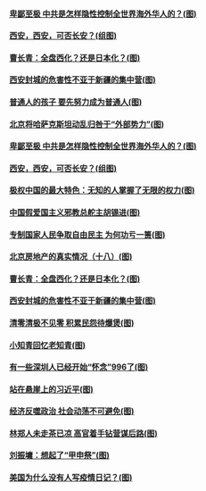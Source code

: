 #### [卑鄙至极 中共是怎样隐性控制全世界海外华人的？(图)](../pages/p4/994804.md?t=01120305) 
#### [西安，西安，可否长安？(组图)](../pages/p4/994712.md?t=01120305) 
#### [曹长青：全盘西化？还是日本化？(图)](../pages/p4/994780.md?t=01120305) 
#### [西安封城的危害性不亚于新疆的集中营(图)](../pages/p4/994718.md?t=01120305) 
#### [普通人的孩子 要先努力成为普通人(图)](../pages/p4/994808.md?t=01120305) 
#### [北京将哈萨克斯坦动乱归咎于“外部势力”(图)](../pages/p4/994806.md?t=01120305) 
#### [卑鄙至极 中共是怎样隐性控制全世界海外华人的？(图)](../pages/p4/994804.md?t=01120305) 
#### [西安，西安，可否长安？(组图)](../pages/p4/994712.md?t=01120305) 
#### [极权中国的最大特色：无知的人掌握了无限的权力(图)](../pages/p4/994791.md?t=01120305) 
#### [中国假爱国主义邪教总舵主胡锡进(图)](../pages/p4/994792.md?t=01120305) 
#### [专制国家人民争取自由民主 为何功亏一篑(图)](../pages/p4/994790.md?t=01120305) 
#### [北京房地产的真实情况（十八）(图)](../pages/p4/994782.md?t=01120305) 
#### [曹长青：全盘西化？还是日本化？(图)](../pages/p4/994780.md?t=01120305) 
#### [西安封城的危害性不亚于新疆的集中营(图)](../pages/p4/994718.md?t=01120305) 
#### [清零清极不见零 积累民怨待爆煲(图)](../pages/p4/994706.md?t=01120305) 
#### [小知青回忆老知青(图)](../pages/p4/994701.md?t=01120305) 
#### [有一些深圳人已经开始“怀念”996了(图)](../pages/p4/994699.md?t=01120305) 
#### [站在悬崖上的习近平(图)](../pages/p4/994698.md?t=01120305) 
#### [经济反噬政治 社会动荡不可避免(图)](../pages/p4/994667.md?t=01120305) 
#### [林郑人未走茶已凉 高官着手钻营谋后路(图)](../pages/p4/994602.md?t=01120305) 
#### [刘振墉：想起了“甲申祭”(图)](../pages/p4/994601.md?t=01120305) 
#### [美国为什么没有人写疫情日记？(图)](../pages/p4/994599.md?t=01120305) 
